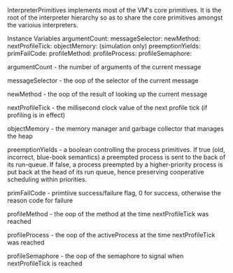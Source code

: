 InterpreterPrimitives implements most of the VM's core primitives.  It is the root of the interpreter hierarchy so as to share the core primitives amongst the varioius interpreters.

Instance Variables
	argumentCount:	<Integer>
	messageSelector:	<Integer>
	newMethod:		<Integer>
	nextProfileTick:		<Integer>
	objectMemory:		<ObjectMemory> (simulation only)
	preemptionYields:	<Boolean>
	primFailCode:		<Integer>
	profileMethod:		<Integer>
	profileProcess:		<Integer>
	profileSemaphore:	<Integer>

argumentCount
	- the number of arguments of the current message

messageSelector
	- the oop of the selector of the current message

newMethod
	- the oop of the result of looking up the current message

nextProfileTick
	- the millisecond clock value of the next profile tick (if profiling is in effect)

objectMemory
	- the memory manager and garbage collector that manages the heap

preemptionYields
	- a boolean controlling the process primitives.  If true (old, incorrect, blue-book semantics) a preempted process is sent to the back of its run-queue.  If false, a process preempted by a higher-priority process is put back at the head of its run queue, hence preserving cooperative scheduling within priorities.

primFailCode
	- primtiive success/failure flag, 0 for success, otherwise the reason code for failure

profileMethod
	- the oop of the method at the time nextProfileTick was reached

profileProcess
	- the oop of the activeProcess at the time nextProfileTick was reached

profileSemaphore
	- the oop of the semaphore to signal when nextProfileTick is reached
